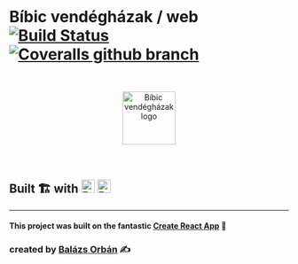 <br>

# Bíbic vendégházak / web [![Build Status](https://travis-ci.org/bibic-vendeghazak/web.svg?branch=develop)](https://travis-ci.org/bibic-vendeghazak/web) [![Coveralls github branch](https://img.shields.io/coveralls/bibic-vendeghazak/web/develop.svg)](https://coveralls.io/github/bibic-vendeghazak/web)


<br>
<p align=center>
<a href="https://bibicvendeghazak.hu"><img width=96 src="https://bibic-vendeghazak-web.firebaseapp.com/android-chrome-192x192.png" alt="Bíbic vendégházak logo"></a>
<br>
<br>
<br>

<h2>Built 🏗 with 
<a href="https://reactjs.org"><img height=24 src="https://upload.wikimedia.org/wikipedia/commons/a/a7/React-icon.svg" alt="React logo"></a>
<a href="https://firebase.google.com"><img src="https://firebase.google.com/downloads/brand-guidelines/SVG/logo-logomark.svg" height=24 alt="React logo"></a></h2>

</p>

<hr/>

#### This project was built on the fantastic  [Create React App](https://github.com/facebook/create-react-app) 🎉

### created by [Balázs Orbán](https://new.balazsorban.com) ✍


